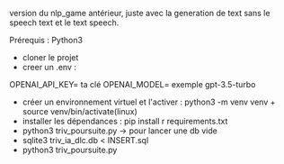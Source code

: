 version du nlp_game antérieur, juste avec la generation de text sans le speech text et le text speech. 

Prérequis : Python3

- cloner le projet
- creer un .env : 

OPENAI_API_KEY= ta clé 
OPENAI_MODEL= exemple gpt-3.5-turbo

- créer un environnement virtuel et l'activer : python3 -m venv venv + source venv/bin/activate(linux)
- installer les dépendances : pip install r requirements.txt
- python3 triv_poursuite.py -> pour lancer une db vide
- sqlite3 triv_ia_dlc.db < INSERT.sql
- python3 triv_poursuite.py